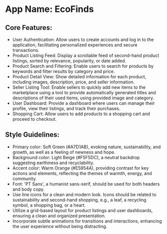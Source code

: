 # **App Name**: EcoFinds

## Core Features:

- User Authentication: Allow users to create accounts and log in to the application, facilitating personalized experiences and secure transactions.
- Product Listing Feed: Display a scrollable feed of second-hand product listings, sorted by relevance, popularity, or date added.
- Product Search and Filtering: Enable users to search for products by keywords and filter results by category and price.
- Product Detail View: Show detailed information for each product, including images, description, price, and seller information.
- Seller Listing Tool: Enable sellers to quickly add new items to the marketplace using a tool to provide automatically generated titles and descriptions of their used items, using provided image and category.
- User Dashboard: Provide a dashboard where users can manage their profile, view their listings, and track their purchases.
- Shopping Cart: Allow users to add products to a shopping cart and proceed to checkout.

## Style Guidelines:

- Primary color: Soft Green (#A7D1AB), evoking nature, sustainability, and growth, as well as a feeling of newness and hope.
- Background color: Light Beige (#F5F5DC), a neutral backdrop suggesting earthiness and recyclability.
- Accent color: Warm Orange (#E5954A), providing contrast for key actions and elements, reflecting the themes of warmth, energy, and community.
- Font: 'PT Sans', a humanist sans-serif, should be used for both headers and body copy.
- Use line icons for a clean and modern look. Icons should be related to sustainability and second-hand shopping, e.g., a leaf, a recycling symbol, a shopping bag, or a heart.
- Utilize a grid-based layout for product listings and user dashboards, ensuring a clean and organized presentation.
- Incorporate subtle animations for transitions and interactions, enhancing the user experience without being distracting.